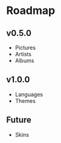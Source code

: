 # Roadmap

## v0.5.0
- Pictures
- Artists
- Albums

## v1.0.0
- Languages
- Themes

## Future
- Skins
